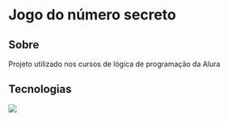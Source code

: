 <h1>Jogo do número secreto</h1>

<h2>Sobre</h2>
<p>Projeto utilizado nos cursos de lógica de programação da Alura</p>

## Tecnologias
<div>
  <img src="https://img.shields.io/badge/logo-javascript-blue?logo=javascript">
  <img >
  <img >
</div>
